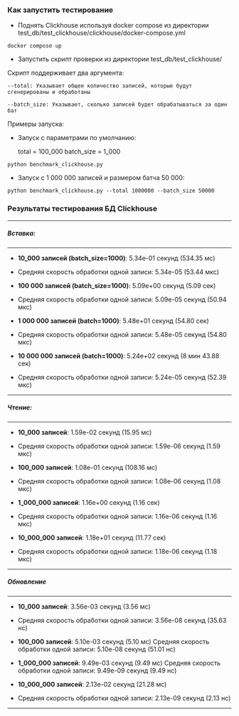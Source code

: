 ### Как запустить тестирование

- Поднять Clickhouse используя docker compose из директории test_db/test_clickhouse/clickhouse/docker-compose.yml

```
docker compose up
```
- Запустить скрипт проверки из директории test_db/test_clickhouse/

Скрипт поддерживает два аргумента:

    --total: Указывает общее количество записей, которые будут сгенерированы и обработаны

    --batch_size: Указывает, сколько записей будет обрабатываться за один бат

Примеры запуска:

- Запуск с параметрами по умолчанию:

    total = 100_000
    batch_size = 1_000

```
python benchmark_clickhouse.py
```

- Запуск с 1 000 000 записей и размером батча 50 000:

```
python benchmark_clickhouse.py --total 1000000 --batch_size 50000
```


### Результаты тестирования БД Clickhouse

___________________________________________________________________________
##### Вставка:
___________________________________________________________________________
- **10_000 записей (batch_size=1000)**: 5.34e-01 секунд (534.35 мс)
- Средняя скорость обработки одной записи: 5.34e-05 (53.44 мкс)

- **100 000 записей (batch_size=1000)**: 5.09e+00 секунд (5.09 сек)
- Средняя скорость обработки одной записи: 5.09e-05 секунд (50.94 мкс)

- **1 000 000 записей (batch=1000)**: 5.48e+01 секунд (54.80 сек)
- Средняя скорость обработки одной записи: 5.48e-05 секунд (54.80 мкс)

- **10 000 000 записей (batch=1000)**: 5.24e+02 секунд (8 мин 43.88 сек)
- Средняя скорость обработки одной записи: 5.24e-05 секунд (52.39 мкс)
------------------------------------------------------
##### Чтение:
___________________________________________________________________________
- **10_000 записей**: 1.59e-02 секунд (15.95 мс)
- Средняя скорость обработки одной записи: 1.59e-06 секунд (1.59 мкс)

- **100_000 записей**: 1.08e-01 секунд (108.16 мс)
- Средняя скорость обработки одной записи: 1.08e-06 секунд (1.08 мкс)

- **1_000_000 записей**: 1.16e+00 секунд (1.16 сек)
- Средняя скорость обработки одной записи: 1.16e-06 секунд (1.16 мкс)

- **10_000_000 записей**: 1.18e+01 секунд (11.77 сек)
- Средняя скорость обработки одной записи: 1.18e-06 секунд (1.18 мкс)
___________________________________________________________________________
##### Обновление
___________________________________________________________________________
- **10_000 записей**: 3.56e-03 секунд (3.56 мс)
- Средняя скорость обработки одной записи: 3.56e-08 секунд (35.63 нс)

- **100_000 записей**: 5.10e-03 секунд (5.10 мс)
Средняя скорость обработки одной записи: 5.10e-08 секунд (51.01 нс)

- **1_000_000 записей**: 9.49e-03 секунд (9.49 мс)
Средняя скорость обработки одной записи: 9.49e-09 секунд (9.49 нс)

- **10_000_000 записей**: 2.13e-02 секунд (21.28 мс)
- Средняя скорость обработки одной записи: 2.13e-09 секунд (2.13 нс)
___________________________________________________________________________